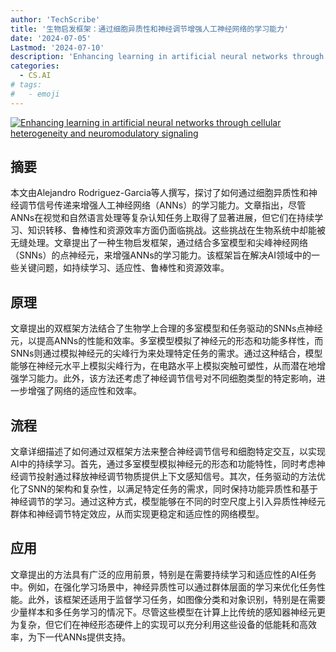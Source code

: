 ```yaml
---
author: 'TechScribe'
title: '生物启发框架：通过细胞异质性和神经调节增强人工神经网络的学习能力'
date: '2024-07-05'
Lastmod: '2024-07-10'
description: 'Enhancing learning in artificial neural networks through cellular heterogeneity and neuromodulatory signaling'
categories:
  - CS.AI
# tags:
#   - emoji
---
```


[![Enhancing learning in artificial neural networks through cellular heterogeneity and neuromodulatory signaling](https://arxiv-research-1301205113.cos.ap-guangzhou.myqcloud.com/images/2407.04525v1.pdf_0.jpg)](https://arxiv.org/abs/2407.04525v1)

## 摘要

本文由Alejandro Rodriguez-Garcia等人撰写，探讨了如何通过细胞异质性和神经调节信号传递来增强人工神经网络（ANNs）的学习能力。文章指出，尽管ANNs在视觉和自然语言处理等复杂认知任务上取得了显著进展，但它们在持续学习、知识转移、鲁棒性和资源效率方面仍面临挑战。这些挑战在生物系统中却能被无缝处理。文章提出了一种生物启发框架，通过结合多室模型和尖峰神经网络（SNNs）的点神经元，来增强ANNs的学习能力。该框架旨在解决AI领域中的一些关键问题，如持续学习、适应性、鲁棒性和资源效率。<!--more-->

## 原理

文章提出的双框架方法结合了生物学上合理的多室模型和任务驱动的SNNs点神经元，以提高ANNs的性能和效率。多室模型模拟了神经元的形态和功能多样性，而SNNs则通过模拟神经元的尖峰行为来处理特定任务的需求。通过这种结合，模型能够在神经元水平上模拟尖峰行为，在电路水平上模拟突触可塑性，从而潜在地增强学习能力。此外，该方法还考虑了神经调节信号对不同细胞类型的特定影响，进一步增强了网络的适应性和效率。

## 流程

文章详细描述了如何通过双框架方法来整合神经调节信号和细胞特定交互，以实现AI中的持续学习。首先，通过多室模型模拟神经元的形态和功能特性，同时考虑神经调节投射通过释放神经调节物质提供上下文感知信号。其次，任务驱动的方法优化了SNN的架构和复杂性，以满足特定任务的需求，同时保持功能异质性和基于神经调节的学习。通过这种方式，模型能够在不同的时空尺度上引入异质性神经元群体和神经调节特定效应，从而实现更稳定和适应性的网络模型。

## 应用

文章提出的方法具有广泛的应用前景，特别是在需要持续学习和适应性的AI任务中。例如，在强化学习场景中，神经异质性可以通过群体层面的学习来优化任务性能。此外，该框架还适用于监督学习任务，如图像分类和对象识别，特别是在需要少量样本和多任务学习的情况下。尽管这些模型在计算上比传统的感知器神经元更为复杂，但它们在神经形态硬件上的实现可以充分利用这些设备的低能耗和高效率，为下一代ANNs提供支持。